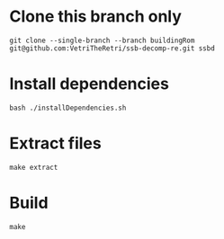 # Clone this branch only

`git clone --single-branch --branch buildingRom git@github.com:VetriTheRetri/ssb-decomp-re.git ssbd`

# Install dependencies

`bash ./installDependencies.sh`

# Extract files

`make extract`

# Build

`make`
